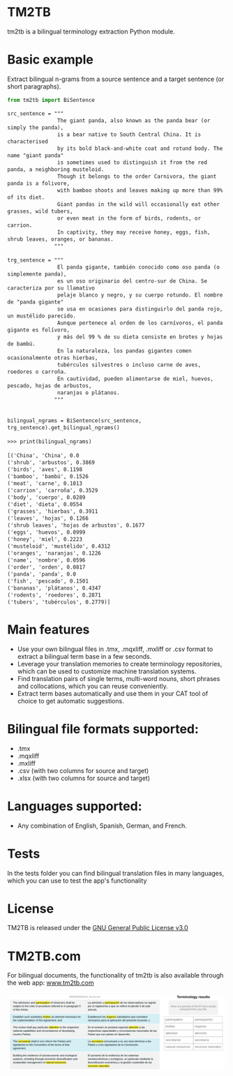 # TM2TB
tm2tb is a bilingual terminology extraction Python module.

# Basic example

Extract bilingual n-grams from a source sentence and a target sentence (or short paragraphs).

```python
from tm2tb import BiSentence
```
    src_sentence = """ 
                    The giant panda, also known as the panda bear (or simply the panda), 
                    is a bear native to South Central China. It is characterised 
                    by its bold black-and-white coat and rotund body. The name "giant panda" 
                    is sometimes used to distinguish it from the red panda, a neighboring musteloid.
                    Though it belongs to the order Carnivora, the giant panda is a folivore, 
                    with bamboo shoots and leaves making up more than 99% of its diet. 
                    Giant pandas in the wild will occasionally eat other grasses, wild tubers, 
                    or even meat in the form of birds, rodents, or carrion. 
                    In captivity, they may receive honey, eggs, fish, shrub leaves, oranges, or bananas.
                   """

    trg_sentence = """
                    El panda gigante, también conocido como oso panda (o simplemente panda), 
                    es un oso originario del centro-sur de China. Se caracteriza por su llamativo
                    pelaje blanco y negro, y su cuerpo rotundo. El nombre de "panda gigante" 
                    se usa en ocasiones para distinguirlo del panda rojo, un mustélido parecido. 
                    Aunque pertenece al orden de los carnívoros, el panda gigante es folívoro, 
                    y más del 99 % de su dieta consiste en brotes y hojas de bambú.
                    En la naturaleza, los pandas gigantes comen ocasionalmente otras hierbas, 
                    tubérculos silvestres o incluso carne de aves, roedores o carroña.
                    En cautividad, pueden alimentarse de miel, huevos, pescado, hojas de arbustos,
                    naranjas o plátanos.
                   """
   

    bilingual_ngrams = BiSentence(src_sentence, trg_sentence).get_bilingual_ngrams()

    >>> print(bilingual_ngrams)
    
    [('China', 'China', 0.0
    ('shrub', 'arbustos', 0.3869
    ('birds', 'aves', 0.1198
    ('bamboo', 'bambú', 0.1526
    ('meat', 'carne', 0.1013
    ('carrion', 'carroña', 0.3529
    ('body', 'cuerpo', 0.0289
    ('diet', 'dieta', 0.0554
    ('grasses', 'hierbas', 0.3911
    ('leaves', 'hojas', 0.1266
    ('shrub leaves', 'hojas de arbustos', 0.1677
    ('eggs', 'huevos', 0.0999
    ('honey', 'miel', 0.2223
    ('musteloid', 'mustélido', 0.4312
    ('oranges', 'naranjas', 0.1226
    ('name', 'nombre', 0.0596
    ('order', 'orden', 0.0817
    ('panda', 'panda', 0.0
    ('fish', 'pescado', 0.1501
    ('bananas', 'plátanos', 0.4347
    ('rodents', 'roedores', 0.2871
    ('tubers', 'tubérculos', 0.2779)]


# Main features
- Use your own bilingual files in .tmx, .mqxliff, .mxliff or .csv format to extract a bilingual term base in a few seconds.
- Leverage your translation memories to create terminology repositories, which can be used to customize machine translation systems.
- Find translation pairs of single terms, multi-word nouns, short phrases and collocations, which you can reuse conveniently.
- Extract term bases automatically and use them in your CAT tool of choice to get automatic suggestions.

# Bilingual file formats supported:

- .tmx
- .mqxliff
- .mxliff
- .csv (with two columns for source and target)
- .xlsx (with two columns for source and target)

# Languages supported:

- Any combination of English, Spanish, German, and French.

# Tests

In the tests folder you can find bilingual translation files in many languages, which you can use to test the app's functionality

# License

TM2TB is released under the [GNU General Public License v3.0](github.com/luismond/tm2tb/blob/main/LICENSE)


# TM2TB.com
For bilingual documents, the functionality of tm2tb is also available through the web app: www.tm2tb.com

![](https://github.com/luismond/tm2tb/blob/main/static/tm2tb_example_en_es.png?raw=true)
